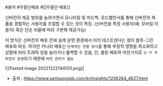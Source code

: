 #용어 #무중단배포 #[[무중단 배포]]

신버전의 제공 범위를 늘려가면서 모니터링 및 피드백. 로드밸런서를 통해 신버전의 제품을 경험하는 사용자를 조절할 수 있는 것이 특징. (신버전을 특정 사용자(예: 모바일 이용자) 혹은 단순 비율에 따라 구분해 제공가능) 

이 방식은 신버전의 배포 전에 실제 운영 환경에서 미리 테스트한다는 점이 블루-그린 배포와 비슷. 하지만 카나리 배포는 `단계적인 전환 방식`을 통해 부정적 영향을 최소화하고 상황에 따라 트래픽 양을 늘리거나 롤백할 수 있움, 단, 롤링 배포와 마찬가지로 `신·구 두 버전이 운영`되기 때문에 `버전 관리가 필요`

![[Pasted image 20221222144120.png]]
- 출처 : https://www.samsungsds.com/kr/insights/1256264_4627.html

